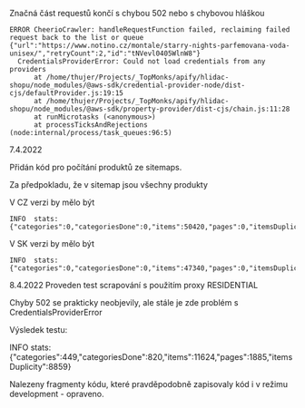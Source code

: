 
Značná část requestů končí s chybou 502 nebo s chybovou hláškou
```
ERROR CheerioCrawler: handleRequestFunction failed, reclaiming failed request back to the list or queue {"url":"https://www.notino.cz/montale/starry-nights-parfemovana-voda-unisex/","retryCount":2,"id":"tNVevl0405WlnW8"}
  CredentialsProviderError: Could not load credentials from any providers
      at /home/thujer/Projects/_TopMonks/apify/hlidac-shopu/node_modules/@aws-sdk/credential-provider-node/dist-cjs/defaultProvider.js:19:15
      at /home/thujer/Projects/_TopMonks/apify/hlidac-shopu/node_modules/@aws-sdk/property-provider/dist-cjs/chain.js:11:28
      at runMicrotasks (<anonymous>)
      at processTicksAndRejections (node:internal/process/task_queues:96:5)
```

7.4.2022

Přidán kód pro počítání produktů ze sitemaps.

Za předpokladu, že v sitemap jsou všechny produkty

V CZ verzi by mělo být
```
INFO  stats: {"categories":0,"categoriesDone":0,"items":50420,"pages":0,"itemsDuplicity":11563}
```

V SK verzi by mělo být
```
INFO  stats: {"categories":0,"categoriesDone":0,"items":47340,"pages":0,"itemsDuplicity":11434}
```

8.4.2022
Proveden test scrapování s použitím proxy RESIDENTIAL

Chyby 502 se prakticky neobjevily, ale stále je zde problém s CredentialsProviderError

Výsledek testu:

INFO  stats: {"categories":449,"categoriesDone":820,"items":11624,"pages":1885,"itemsDuplicity":8859}

Nalezeny fragmenty kódu, které pravděpodobně zapisovaly kód i v režimu development - opraveno.


